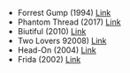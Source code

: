 - Forrest Gump (1994) [Link](https://www.imdb.com/title/tt0109830/)
- Phantom Thread (2017) [Link](https://www.imdb.com/title/tt5776858/)
- Biutiful (2010) [Link](https://www.imdb.com/title/tt1164999/)
- Two Lovers 92008) [Link](https://www.imdb.com/title/tt1103275/)
- Head-On (2004) [Link](https://www.imdb.com/title/tt0347048/)
- Frida (2002) [Link](https://www.imdb.com/title/tt0120679/)
